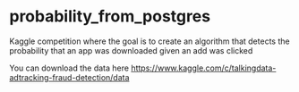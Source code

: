 # probability_from_postgres
Kaggle competition where the goal is to create an algorithm that detects the probability that an app was downloaded given an add was clicked

You can download the data here https://www.kaggle.com/c/talkingdata-adtracking-fraud-detection/data
